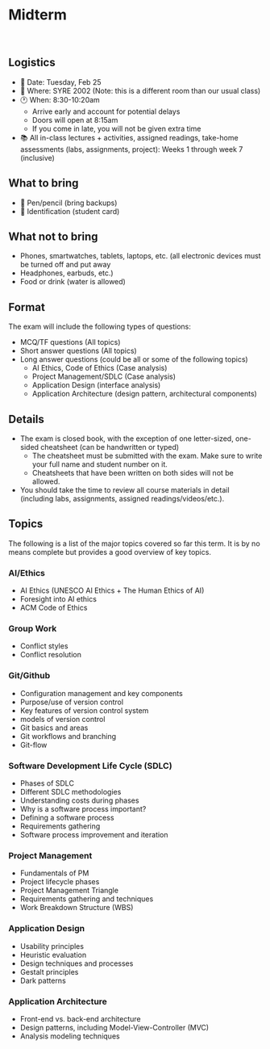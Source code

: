 # Midterm

<br>

## Logistics
- 📅 Date: Tuesday, Feb 25
- 📍 Where: SYRE 2002 (Note: this is a different room than our usual class)
- 🕐 When: 8:30-10:20am 
  - Arrive early and account for potential delays
  - Doors will open at 8:15am
  - If you come in late, you will not be given extra time
- 📚 All in-class lectures + activities, assigned readings, take-home assessments (labs, assignments, project): Weeks 1 through week 7 (inclusive)

## What to bring
- 📝 Pen/pencil (bring backups)
- 🪪 Identification (student card)

## What not to bring
- Phones, smartwatches, tablets, laptops, etc. (all electronic devices must be turned off and put away
- Headphones, earbuds, etc.)
- Food or drink (water is allowed)

## Format

The exam will include the following types of questions:

- MCQ/TF questions (All topics)
- Short answer questions (All topics)
- Long answer questions (could be all or some of the following topics)
  - AI Ethics, Code of Ethics (Case analysis)
  - Project Management/SDLC (Case analysis)
  - Application Design (interface analysis)
  - Application Architecture (design pattern, architectural components)

## Details

- The exam is closed book, with the exception of one letter-sized, one-sided cheatsheet (can be handwritten or typed)
  - The cheatsheet must be submitted with the exam. Make sure to write your full name and student number on it.
  - Cheatsheets that have been written on both sides will not be allowed.
- You should take the time to review all course materials in detail (including labs, assignments, assigned readings/videos/etc.).


## Topics

The following is a list of the major topics covered so far this term.  It is by no means complete but provides a good overview of key topics.

### AI/Ethics
- AI Ethics (UNESCO AI Ethics + The Human Ethics of AI)
- Foresight into AI ethics 
- ACM Code of Ethics
  
### Group Work
- Conflict styles
- Conflict resolution

### Git/Github
- Configuration management and key components
- Purpose/use of version control
- Key features of version control system 
- models of version control
- Git basics and areas
- Git workflows and branching
- Git-flow 

### Software Development Life Cycle (SDLC)
- Phases of SDLC
- Different SDLC methodologies
- Understanding costs during phases
- Why is a software process important?
- Defining a software process
- Requirements gathering
- Software process improvement and iteration

### Project Management
- Fundamentals of PM
- Project lifecycle phases
- Project Management Triangle 
- Requirements gathering and techniques 
- Work Breakdown Structure (WBS) 

### Application Design
- Usability principles 
- Heuristic evaluation 
- Design techniques and processes
- Gestalt principles
- Dark patterns
  
### Application Architecture
- Front-end vs. back-end architecture
- Design patterns, including Model-View-Controller (MVC)
- Analysis modeling techniques

